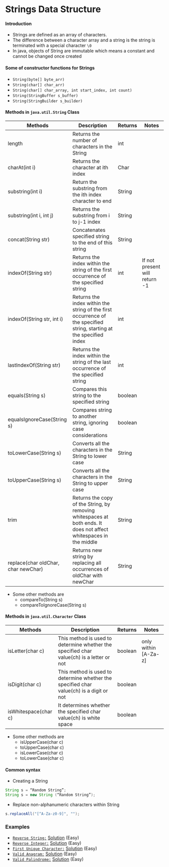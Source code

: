 # Strings Data Structure

#### Introduction
- Strings are defined as an array of characters. 
- The difference between a character array and a string is the string is terminated with a special character `\0`
- In java, objects of String are immutable which means a constant and cannot be changed once created

#### Some of constructor functions for Strings
- `String(byte[] byte_arr)`
- `String(char[] char_arr)`
- `String(char[] char_array, int start_index, int count)`
- `String(StringBuffer s_buffer)`
- `String(StringBuilder s_builder)`

#### Methods in `java.util.String` Class
| Methods | Description | Returns | Notes | 
| ------- | ----------- | ------- | ---- |
| length | Returns the number of characters in the String | int | 
| charAt(int i) | Returns the character at ith index | Char | 
| substring(int i) | Return the substring from the ith  index character to end | String | 
| substring(int i, int j) | Returns the substring from i to j-1 index | String |
| concat(String str) | Concatenates specified string to the end of this string | String |
| indexOf(String str) | Returns the index within the string of the first occurrence of the specified string | int | If not present will return -1 |
| indexOf(String str, int i) | Returns the index within the string of the first occurrence of the specified string, starting at the specified index | int |
| lastIndexOf(String str) | Returns the index within the string of the last occurrence of the specified string | int |
| equals(String s) | Compares this string to the specified string | boolean |
| equalsIgnoreCase(String s) | Compares string to another string, ignoring case considerations | boolean |
| toLowerCase(String s) | Converts all the characters in the String to lower case | String
| toUpperCase(String s) | Converts all the characters in the String to upper case | String
| trim | Returns the copy of the String, by removing whitespaces at both ends. It does not affect whitespaces in the middle | String
| replace(char oldChar, char newChar) | Returns new string by replacing all occurrences of oldChar with newChar | String

- Some other methods are
    - compareTo(String s)
    - compareToIgnoreCase(String s)
    
#### Methods in `java.util.Character` Class
| Methods | Description | Returns | Notes | 
| ------- | ----------- | ------- | ---- | 
| isLetter(char c) | This method is used to determine whether the specified char value(ch) is a letter or not | boolean | only within [A-Za-z] |
| isDigit(char c) | This method is used to determine whether the specified char value(ch) is a digit or not | boolean |
| isWhitespace(char c) | It determines whether the specified char value(ch) is white space | boolean |

- Some other methods are
    - isUpperCase(char c)
    - toUpperCase(char c)
    - isLowerCase(char c)
    - toLowerCase(char c) 


#### Common syntax
- Creating a String
```java
String s = “Random String”;
String s = new String (“Random String”);
```

- Replace non-alphanumeric characters within String
```java
s.replaceAll("[^A-Za-z0-9]", "");
``` 

### Examples
- [`Reverse String:`](https://leetcode.com/problems/reverse-string/) [Solution](./src/practice/examples/ReverseString.java) (Easy)
- [`Reverse Integer:`](https://leetcode.com/problems/reverse-integer/) [Solution](./src/practice/examples/ReverseInteger.java) (Easy)
- [`First Unique Character:`](https://leetcode.com/problems/first-unique-character-in-a-string/) [Solution](./src/practice/examples/FirstUniqueChar.java) (Easy)
- [`Valid Anagram:`](https://leetcode.com/problems/valid-anagram/) [Solution](./src/practice/examples/ValidAnagram.java) (Easy)
- [`Valid Palindrome:`](https://leetcode.com/problems/valid-palindrome/) [Solution](./src/practice/examples/isPalindrome.java) (Easy)